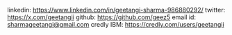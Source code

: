 linkedin: https://www.linkedin.com/in/geetangi-sharma-986880292/
twitter: https://x.com/geetangii
github: https://github.com/geez5
email id: sharmageetangi@gmail.com
credly IBM: https://credly.com/users/geetangii 
